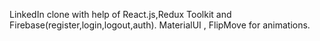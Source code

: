 LinkedIn clone with help of React.js,Redux Toolkit and Firebase(register,login,logout,auth).
MaterialUI , FlipMove for animations.
